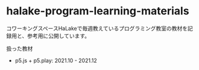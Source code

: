 # halake-program-learning-materials

コワーキングスペースHaLakeで毎週教えているプログラミング教室の教材を記録用と、参考用に公開しています。

扱った教材

- p5.js + p5.play: 2021.10 - 2021.12

